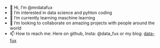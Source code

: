 - 👋 Hi, I’m @mrdatafux
- 👀 I’m interested in data science and pyhton coding
- 🌱 I’m currently learning maschine learning
- 💞️ I’m looking to collaborate on amazing projects with people around the world
- 📫 How to reach me: Here on github, Insta: @data_fux or my blog: [data-fux ](https://www.data-fux.de)

<!---
mrdatafux/mrdatafux is a ✨ special ✨ repository because its `README.md` (this file) appears on your GitHub profile.
You can click the Preview link to take a look at your changes.
--->
